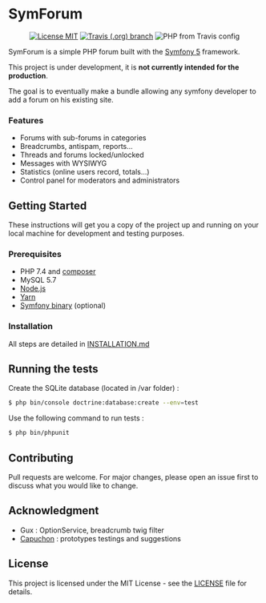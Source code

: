 # SymForum
<p align="center">
<a href="https://opensource.org/licenses/MIT"><img alt="License MIT" src="https://img.shields.io/badge/License-MIT-yellow.svg"></a>
<a href="https://travis-ci.org/github/DuboisS/SymForum"><img alt="Travis (.org) branch" src="https://img.shields.io/travis/DuboisS/SymForum/master"></a>
<img alt="PHP from Travis config" src="https://img.shields.io/travis/php-v/DuboisS/SymForum">
</p>

SymForum is a simple PHP forum built with the [Symfony 5](https://symfony.com/) framework.

This project is under development, it is **not currently intended for the production**.

The goal is to eventually make a bundle allowing any symfony developer to add a forum on his existing site.

### Features
- Forums with sub-forums in categories
- Breadcrumbs, antispam, reports...
- Threads and forums locked/unlocked
- Messages with WYSIWYG
- Statistics (online users record, totals...)
- Control panel for moderators and administrators

## Getting Started
These instructions will get you a copy of the project up and running on your local machine for development and testing purposes.

### Prerequisites
- PHP 7.4 and [composer](https://getcomposer.org/)
- MySQL 5.7
- [Node.js](https://nodejs.org/en/)
- [Yarn](https://yarnpkg.com/lang/en/)
- [Symfony binary](https://github.com/symfony/cli) (optional)


### Installation
All steps are detailed in [INSTALLATION.md](INSTALLATION.md)


## Running the tests
Create the SQLite database (located in /var folder) :
```sh
$ php bin/console doctrine:database:create --env=test
```
Use the following command to run tests :
```sh
$ php bin/phpunit
```

## Contributing
Pull requests are welcome. For major changes, please open an issue first to discuss what you would like to change.

## Acknowledgment
- Gux : OptionService, breadcrumb twig filter
- [Capuchon](https://github.com/rampinflorian) : prototypes testings and suggestions

## License
This project is licensed under the MIT License - see the [LICENSE](LICENSE) file for details.
